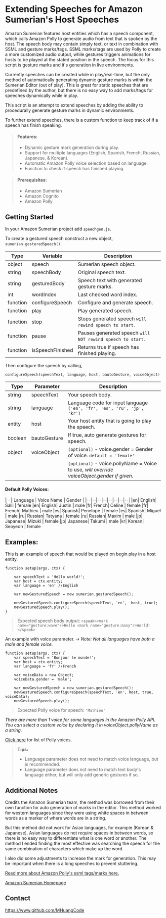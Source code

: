 # Extending Speeches for Amazon Sumerian's Host Speeches

Amazon Sumerian features host entities which has a speech component, which calls Amazon Polly to generate audio from text that is spoken by the host. The speech body may contain simply text, or text in combination with SSML and gesture marks/tags. SSML marks/tags are used by Polly to create a more customized audio output, while gestures triggers animations for hosts to be played at the stated position in the speech. The focus for this script is gesture marks and it's generation in live environments.

Currently speeches can be created while in play/real-time, but the only method of automatically generating dynamic gesture marks is within the Sumerian Editor (out of play). This is great for static speeches that are predefined by the author, but there is no easy way to add marks/tags for speeches dynamically while in play.

This script is an attempt to extend speeches by adding the ability to procedurally generate gesture marks in dynamic environments.

To further extend speeches, there is a custom function to keep track of if a speech has finish speaking. 

> #### Features:
>  - Dynamic gesture mark generation during play.
>  - Support for multiple languages (English, Spanish, French, Russian, Japanese, & Korean).
>  - Automatic Amazon Polly voice selection based on language.
>   - Function to check if speech has finished playing.
 
> #### Prerequisites:
>  - Amazon Sumerian
>  - Amazon Cognito
>  - Amazon Polly

 

## Getting Started
In your Amazon Sumerian project add `speechgen.js`.

To create a gestured speech construct a new object, `sumerian.gesturedSpeech()`.

| Type | Variable | Description |
|--|--|--|
| object | speech | Sumerian speech object.
| string | speechBody | Original speech text.
| string | gesturedBody | Speech text with generated gesture marks.
| int | wordIndex | Last checked word index.
| function | configureSpeech | Configure and generate speech.
| function | play | Play generated speech.
| function | stop | Stops generated speech `will rewind speech to start`.
| function | pause | Pauses generated speech `will NOT rewind speech to start`.
| function | isSpeechFinished | Returns true if speech has finished playing.

Then configure the speech by calling,

    configureSpeech(speechText, language, host, bautoGesture, voiceObject)
    
| Type | Parameter | Description |
|--|--|--|
| string | speechText | Your speech body. |
| string | language | Language code for input language `('en', 'fr', 'es', 'ru', 'jp', 'kr')` |
| entity | host | Your host entity that is going to play the speech. |
| boolean | bautoGesture | If true, auto generate gestures for speech.
| object | voiceObject | `(optional)` - voice.gender = Gender of voice. `default = 'female'` 
|||`(optional)` - voice.pollyName = Voice to use, *will override voiceObject.gender if given*.

#### Default Polly Voices:
| - | Language | Voice Name | Gender | 
|--|--|--|--|--|--|--|--|
|en| English| Salli | female
|en| English| Justin | male
|fr| French| Celine | female
|fr| French| Mathieu | male
|es| Spanish| Penelope | female
|es| Spanish| Miguel | male
|ru| Russian| Tatyana | female
|ru| Russian| Maxim | male
|jp| Japanese| Mizuki | female
|jp| Japanese| Takumi | male
|kr| Korean| Seoyeon | female


## Examples:

This is an example of speech that would be played on begin play in a host entity. 

    function setup(args, ctx) {
    
    	var speechText = 'Hello world!';
    	var host = ctx.entity;
    	var language = 'en' //English
    	
    	var newGesturedSpeech = new sumerian.gesturedSpeech();
    	
    	newGesturedSpeech.configureSpeech(speechText, 'en',  host, true);
    	newGesturedSpeech.play();
    }
    

>    Expected speech body output:       `<speak><mark name="gesture:wave"/>Hello <mark name="gesture:many"/>World!</speak>`


An example with voice parameter.  -> *Note: Not all languages have both a male and female voice.*

    function setup(args, ctx) {
    	var speechText = 'Bonjour le monde!';
    	var host = ctx.entity;
    	var language = 'fr' //French
    	
    	var voiceData = new Object;
    	voiceData.gender = 'male';
		
		var newGesturedSpeech = new sumerian.gesturedSpeech();
		newGesturedSpeech.configureSpeech(speechText, 'en', host, true, voiceData);
		newGesturedSpeech.play();

> Expected Polly voice for speech: `'Mathieu'`

*There are more than 1 voice for some languages in the Amazon Polly API. You can select a custom voice by declaring it in voiceObject.pollyName as a string.* 

 [Click here](https://docs.aws.amazon.com/polly/latest/dg/voicelist.html)  for list of Polly voices.

> **Tips:**
>  
> 
>  - Language parameter does not need to match voice language, but is recommended.
>  - Language parameter does not need to match text body's language either, but will only add generic gestures if so.



## Additional Notes

Credits the Amazon Sumerian team, the method was borrowed from their own function for auto generation of marks in the editor. This method worked for western languages since they were using white spaces in between words as a marker of where words are in a string.

But this method did not work for Asian languages, for example (Korean & Japanese). Asian languages do not require spaces in between words, so there is no easy way to differentiate what is one word or another. The method I ended finding the most effective was searching the speech for the same combination of characters which make up the word. 

I also did some adjustments to increase the mark for generation. This may be important when there is a long speeches to prevent stuttering.

[Read more about Amazon Polly's ssml tags/marks here.](https://docs.aws.amazon.com/polly/latest/dg/supported-ssml.html)

[Amazon Sumerian Homepage](https://aws.amazon.com/sumerian/)

## Contact
https://www.github.com/MHuangCode